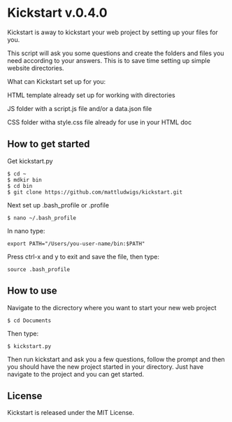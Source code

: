 # Kickstart v.0.4.0

Kickstart is away to kickstart your web project by setting up your files for you.

This script will ask you some questions and create the folders and files you need according to your answers. This is to save time setting up simple website directories. 

What can Kickstart set up for you:

HTML template already set up for working with directories

JS folder with a script.js file and/or a data.json file

CSS folder witha style.css file already for use in your HTML doc

## How to get started

Get kickstart.py 

```
$ cd ~
$ mdkir bin
$ cd bin
$ git clone https://github.com/mattludwigs/kickstart.git
```

Next set up .bash_profile or .profile

```
$ nano ~/.bash_profile
```

In nano type:

```
export PATH="/Users/you-user-name/bin:$PATH"
```

Press ctrl-x and y to exit and save the file, then type:

```
source .bash_profile
```

## How to use

Navigate to the dicrectory where you want to start your new web project

```
$ cd Documents
```

Then type:

```
$ kickstart.py
```

Then run kickstart and ask you a few questions, follow the prompt and then you should have the new project started in your directory. Just have navigate to the project and you can get started.

## License
Kickstart is released under the MIT License.




